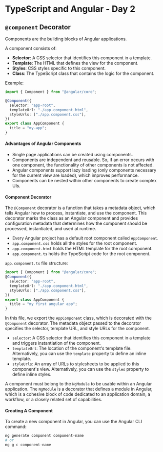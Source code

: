 # TypeScript and Angular - Day 2

## `@component` Decorator

Components are the building blocks of Angular applications.

A component consists of:

- **Selector**: A CSS selector that identifies this component in a template.
- **Template**: The HTML that defines the view for the component.
- **Styles**: CSS styles specific to this component.
- **Class**: The TypeScript class that contains the logic for the component.

Example:

```typescript
import { Component } from "@angular/core";

@Component({
  selector: "app-root",
  templateUrl: "./app.component.html",
  styleUrls: ["./app.component.css"],
})
export class AppComponent {
  title = "my-app";
}
```

#### Advantages of Angular Components

- Single page applications can be created using components.
- Components are independent and reusable. So, if an error occurs with one component, the functionality of other components is not affected.
- Angular components support lazy loading (only components necessary for the current view are loaded), which improves performance.
- Components can be nested within other components to create complex UIs.

#### Component Decorator

The `@Component` decorator is a function that takes a metadata object, which tells Angular how to process, instantiate, and use the component. This decorator marks the class as an Angular component and provides configuration metadata that determines how the component should be processed, instantiated, and used at runtime.

- Every Angular project has a default root component called `AppComponent`.
- `app.component.css` holds all the styles for the root component.
- `app.component.html` holds the HTML template for the root component.
- `app.component.ts` holds the TypeScript code for the root component.

`app.component.ts` file structure:

```typescript
import { Component } from "@angular/core";
@Component({
  selector: "app-root",
  templateUrl: "./app.component.html",
  styleUrls: ["./app.component.css"],
})
export class AppComponent {
  title = "my first angular app";
}
```

In this file, we export the `AppComponent` class, which is decorated with the `@Component` decorator. The metadata object passed to the decorator specifies the selector, template URL, and style URLs for the component.

- `selector`: A CSS selector that identifies this component in a template and triggers instantiation of the component.
- `templateUrl`: The location of the component's template file. Alternatively, you can use the `template` property to define an inline template.
- `styleUrls`: An array of URLs to stylesheets to be applied to this component's view. Alternatively, you can use the `styles` property to define inline styles.

A component must belong to the `NgModule` to be usable within an Angular application. The `NgModule` is a decorator that defines a module in Angular, which is a cohesive block of code dedicated to an application domain, a workflow, or a closely related set of capabilities.

#### Creating A Component

To create a new component in Angular, you can use the Angular CLI command:

```bash
ng generate component component-name
# or
ng g c component-name
```
